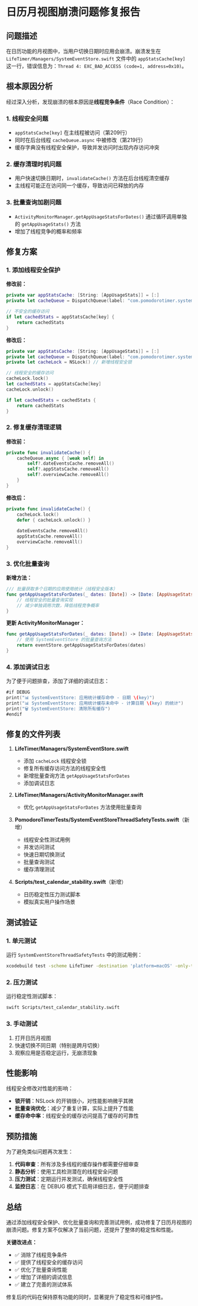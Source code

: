 # 日历月视图崩溃问题修复报告

## 问题描述

在日历功能的月视图中，当用户切换日期时应用会崩溃。崩溃发生在 `LifeTimer/Managers/SystemEventStore.swift` 文件中的 `appStatsCache[key]` 这一行，错误信息为：`Thread 4: EXC_BAD_ACCESS (code=1, address=0x10)`。

## 根本原因分析

经过深入分析，发现崩溃的根本原因是**线程竞争条件**（Race Condition）：

### 1. 线程安全问题
- `appStatsCache[key]` 在主线程被访问（第209行）
- 同时在后台线程 `cacheQueue.async` 中被修改（第219行）
- 缓存字典没有线程安全保护，导致并发访问时出现内存访问冲突

### 2. 缓存清理时机问题
- 用户快速切换日期时，`invalidateCache()` 方法在后台线程清空缓存
- 主线程可能正在访问同一个缓存，导致访问已释放的内存

### 3. 批量查询加剧问题
- `ActivityMonitorManager.getAppUsageStatsForDates()` 通过循环调用单独的 `getAppUsageStats()` 方法
- 增加了线程竞争的概率和频率

## 修复方案

### 1. 添加线程安全保护

**修改前：**
```swift
private var appStatsCache: [String: [AppUsageStats]] = [:]
private let cacheQueue = DispatchQueue(label: "com.pomodorotimer.systemeventcache", qos: .userInitiated)

// 不安全的缓存访问
if let cachedStats = appStatsCache[key] {
    return cachedStats
}
```

**修改后：**
```swift
private var appStatsCache: [String: [AppUsageStats]] = [:]
private let cacheQueue = DispatchQueue(label: "com.pomodorotimer.systemeventcache", qos: .userInitiated)
private let cacheLock = NSLock() // 新增线程安全锁

// 线程安全的缓存访问
cacheLock.lock()
let cachedStats = appStatsCache[key]
cacheLock.unlock()

if let cachedStats = cachedStats {
    return cachedStats
}
```

### 2. 修复缓存清理逻辑

**修改前：**
```swift
private func invalidateCache() {
    cacheQueue.async { [weak self] in
        self?.dateEventsCache.removeAll()
        self?.appStatsCache.removeAll()
        self?.overviewCache.removeAll()
    }
}
```

**修改后：**
```swift
private func invalidateCache() {
    cacheLock.lock()
    defer { cacheLock.unlock() }
    
    dateEventsCache.removeAll()
    appStatsCache.removeAll()
    overviewCache.removeAll()
}
```

### 3. 优化批量查询

**新增方法：**
```swift
/// 批量获取多个日期的应用使用统计（线程安全版本）
func getAppUsageStatsForDates(_ dates: [Date]) -> [Date: [AppUsageStats]] {
    // 线程安全的批量查询实现
    // 减少单独调用次数，降低线程竞争概率
}
```

**更新 ActivityMonitorManager：**
```swift
func getAppUsageStatsForDates(_ dates: [Date]) -> [Date: [AppUsageStats]] {
    // 使用 SystemEventStore 的批量查询方法
    return eventStore.getAppUsageStatsForDates(dates)
}
```

### 4. 添加调试日志

为了便于问题排查，添加了详细的调试日志：

```swift
#if DEBUG
print("📊 SystemEventStore: 应用统计缓存命中 - 日期 \(key)")
print("📊 SystemEventStore: 应用统计缓存未命中 - 计算日期 \(key) 的统计")
print("🗑️ SystemEventStore: 清除所有缓存")
#endif
```

## 修复的文件列表

1. **LifeTimer/Managers/SystemEventStore.swift**
   - 添加 `cacheLock` 线程安全锁
   - 修复所有缓存访问方法的线程安全性
   - 新增批量查询方法 `getAppUsageStatsForDates`
   - 添加调试日志

2. **LifeTimer/Managers/ActivityMonitorManager.swift**
   - 优化 `getAppUsageStatsForDates` 方法使用批量查询

3. **PomodoroTimerTests/SystemEventStoreThreadSafetyTests.swift**（新增）
   - 线程安全性测试用例
   - 并发访问测试
   - 快速日期切换测试
   - 批量查询测试
   - 缓存清理测试

4. **Scripts/test_calendar_stability.swift**（新增）
   - 日历稳定性压力测试脚本
   - 模拟真实用户操作场景

## 测试验证

### 1. 单元测试
运行 `SystemEventStoreThreadSafetyTests` 中的测试用例：
```bash
xcodebuild test -scheme LifeTimer -destination 'platform=macOS' -only-testing:PomodoroTimerTests/SystemEventStoreThreadSafetyTests
```

### 2. 压力测试
运行稳定性测试脚本：
```bash
swift Scripts/test_calendar_stability.swift
```

### 3. 手动测试
1. 打开日历月视图
2. 快速切换不同日期（特别是跨月切换）
3. 观察应用是否稳定运行，无崩溃现象

## 性能影响

线程安全修改对性能的影响：
- **锁开销**：NSLock 的开销很小，对性能影响微乎其微
- **批量查询优化**：减少了重复计算，实际上提升了性能
- **缓存命中率**：线程安全的缓存访问提高了缓存的可靠性

## 预防措施

为了避免类似问题再次发生：

1. **代码审查**：所有涉及多线程的缓存操作都需要仔细审查
2. **静态分析**：使用工具检测潜在的线程安全问题
3. **压力测试**：定期运行并发测试，确保线程安全性
4. **监控日志**：在 DEBUG 模式下启用详细日志，便于问题排查

## 总结

通过添加线程安全保护、优化批量查询和完善测试用例，成功修复了日历月视图的崩溃问题。修复方案不仅解决了当前问题，还提升了整体的稳定性和性能。

**关键改进点：**
- ✅ 消除了线程竞争条件
- ✅ 提供了线程安全的缓存访问
- ✅ 优化了批量查询性能
- ✅ 增加了详细的调试信息
- ✅ 建立了完善的测试体系

修复后的代码在保持原有功能的同时，显著提升了稳定性和可维护性。

